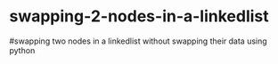 # swapping-2-nodes-in-a-linkedlist
#swapping two nodes in a linkedlist without swapping their data using python


    
    



